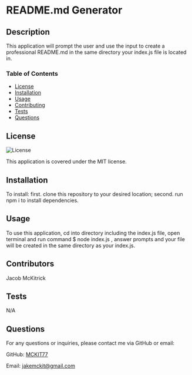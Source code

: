# README.md Generator

## Description
This application will prompt the user and use the input to create a professional README.md in the same directory your index.js file is located in.

### Table of Contents
- [License](#license)
- [Installation](#installation)
- [Usage](#usage)
- [Contributing](#contributing)
- [Tests](#tests)
- [Questions](#questions)

## License
![License](https://img.shields.io/badge/License-MIT-brightgreen)

This application is covered under the MIT license.

## Installation
To install: first. clone this repository to your desired location; second. run npm i to install dependencies.

## Usage
To use this application, cd into directory including the index.js file, open terminal and run command $ node index.js , answer prompts and your file will be created in the same directory as your index.js.

## Contributors
Jacob McKitrick

## Tests

N/A



## Questions
For any questions or inquiries, please contact me via GitHub or email:

GitHub: [MCKIT77](https://github.com/MCKIT77)

Email: jakemckit@gmail.com
